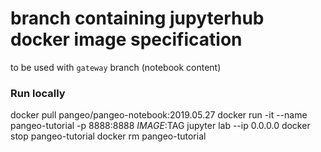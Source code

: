 # branch containing jupyterhub docker image specification
to be used with `gateway` branch (notebook content)


### Run locally
docker pull pangeo/pangeo-notebook:2019.05.27
docker run -it --name pangeo-tutorial -p 8888:8888 $IMAGE:$TAG jupyter lab --ip 0.0.0.0
docker stop pangeo-tutorial
docker rm pangeo-tutorial
